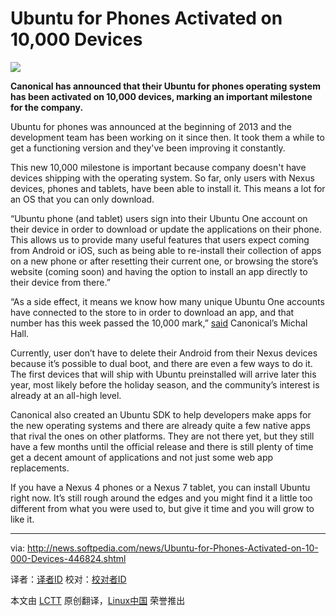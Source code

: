 Ubuntu for Phones Activated on 10,000 Devices
================================================================================
![](http://i1-news.softpedia-static.com/images/news2/Ubuntu-for-Phones-Activated-on-10-000-Devices-446824-2.jpg)

**Canonical has announced that their Ubuntu for phones operating system has been activated on 10,000 devices, marking an important milestone for the company.**

Ubuntu for phones was announced at the beginning of 2013 and the development team has been working on it since then. It took them a while to get a functioning version and they've been improving it constantly.

This new 10,000 milestone is important because company doesn't have devices shipping with the operating system. So far, only users with Nexus devices, phones and tablets, have been able to install it. This means a lot for an OS that you can only download.

“Ubuntu phone (and tablet) users sign into their Ubuntu One account on their device in order to download or update the applications on their phone. This allows us to provide many useful features that users expect coming from Android or iOS, such as being able to re-install their collection of apps on a new phone or after resetting their current one, or browsing the store’s website (coming soon) and having the option to install an app directly to their device from there.”

“As a side effect, it means we know how many unique Ubuntu One accounts have connected to the store to in order to download an app, and that number has this week passed the 10,000 mark,” [said][1] Canonical’s Michal Hall.

Currently, user don’t have to delete their Android from their Nexus devices because it’s possible to dual boot, and there are even a few ways to do it. The first devices that will ship with Ubuntu preinstalled will arrive later this year, most likely before the holiday season, and the community’s interest is already at an all-high level.

Canonical also created an Ubuntu SDK to help developers make apps for the new operating systems and there are already quite a few native apps that rival the ones on other platforms. They are not there yet, but they still have a few months until the official release and there is still plenty of time get a decent amount of applications and not just some web app replacements.

If you have a Nexus 4 phones or a Nexus 7 tablet, you can install Ubuntu right now. It’s still rough around the edges and you might find it a little too different from what you were used to, but give it time and you will grow to like it.

--------------------------------------------------------------------------------

via: http://news.softpedia.com/news/Ubuntu-for-Phones-Activated-on-10-000-Devices-446824.shtml

译者：[译者ID](https://github.com/译者ID) 校对：[校对者ID](https://github.com/校对者ID)

本文由 [LCTT](https://github.com/LCTT/TranslateProject) 原创翻译，[Linux中国](http://linux.cn/) 荣誉推出

[1]:http://developer.ubuntu.com/2014/06/10000-users-of-ubuntu-phone/